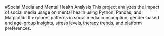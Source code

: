 #Social Media and Mental Health Analysis
This project analyzes the impact of social media usage on mental health using Python, Pandas, and Matplotlib. It explores patterns in social media consumption, gender-based and age-group insights, stress levels, therapy trends, and platform preferences.
